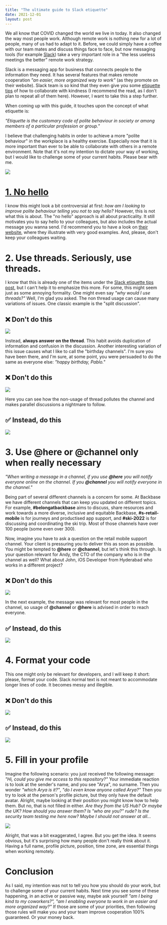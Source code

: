 ```yaml
---
title: "The ultimate guide to Slack etiquette"
date: 2021-12-01
layout: post
---
```


We all know that COVID changed the world we live in today. It also changed the way most people work. Although remote work is nothing new for a lot of people, many of us had to adapt to it. Before, we could simply have a coffee with our team mates and discuss things face to face, but now messaging tools (for example [Slack](https://youtu.be/qUkYkm9bWak)) take a very important role in a "the less useless meetings the better" remote work strategy.

Slack is a messaging app for business that connects people to the information they need. It has several features that makes remote cooperation *"an easier, more organized way to work"* (as they promote on their website). Slack team is so kind that they even give you some [etiquette tips](https://slack.com/blog/collaboration/etiquette-tips-in-slack) of how to collaborate with kindness (I recommend the read, as I don't plan to repeat all of them here). However, I want to take this a step further.

When coming up with this guide, it touches upon the concept of what etiquette is:

*"Etiquette is the customary code of polite behaviour in society or among members of a particular profession or group."*

I believe that challenging habits in order to achieve a more "polite behaviour" in the workplace is a healthy exercise. Especially now that it is more important than ever to be able to collaborate with others in a remote environment. Note that it's not my intention to dictate your way of working, but I would like to challenge some of your current habits. Please bear with me.

![](/assets/imgs/remote_work_teaser.png)

# [1. No hello](https://nohello.net/)

 I know this might look a bit controversial at first: *how am I looking to improve polite behaviour telling you not to say hello?* However, this is not what this is about. The "no hello" approach is all about practicality. It still motivates you to say hello to your colleagues, but also includes the actual message you wanna send. I'd recommend you to have a look on [their website](https://nohello.net/), where they illustrate with very good examples. And, please, don't keep your colleagues waiting.

# 2. Use threads. Seriously, use threads.

 I know that this is already one of the items under the [Slack etiquette tips post](https://slack.com/blog/collaboration/etiquette-tips-in-slack), but I can't help it to emphasize this more. For some, this might seem just as some annoying formality. One might even say *"why would I use threads?"* Well, I'm glad you asked. The non thread usage can cause many variations of issues. One classic example is the "split discussion".

## **❌ Don't do this**

 ![](/assets/imgs/split-discussion-dont.png)

 Instead, **always answer on the thread**. This habit avoids duplication of information and confusion in the discussion. Another interesting variation of this issue causes what I like to call the "birthday channels". I'm sure you have been there, and I'm sure, at some point, you were persuaded to do the same as everyone else: *"happy birthday, Pablo."*

## **❌ Don't do this**

 ![](/assets/imgs/happy-bday-dont.png)

 Here you can see how the non-usage of thread pollutes the channel and makes parallel discussions a nightmare to follow.

## **✅ Instead, do this**

 ![](/assets/imgs/happy-bday-do.png)

# 3. Use **@here** or **@channel** only when really necessary

*"When writing a message in a channel, if you use **@here** you will notify everyone online on the channel. If you **@channel** you will notify everyone in the channel."*

Being part of several different channels is a concern for some. At Backbase we have different channels that can keep you updated on different topics. For example, **#belongatbackbase** aims to discuss, share resources and work towards a more diverse, inclusive and equitable Backbase, **#s-retail-mobile** is for journeys and productised app support, and **#ski-2022** is for discussing and coordinating the ski trip. Most of those channels have over 100 people (some even over 300). 

Now, imagine you have to ask a question on the retail mobile support channel. Your client is pressuring you to deliver this as soon as possible. You might be tempted to **@here** or **@channel**, but let's think this through. Is your question relevant for Andy, the CTO of the company who is in the channel as well? What about John, iOS Developer from Hyderabad who works in a different project?

## **❌ Don't do this**

 ![](/assets/imgs/here-dont.png)

 In the next example, the message was relevant for most people in the channel, so usage of **@channel** or **@here** is advised in order to reach everyone.

## **✅ Instead, do this**

 ![](/assets/imgs/here-do.png)

# 4. Format your code

This one might only be relevant for developers, and I will keep it short: please, format your code. Slack normal text is not meant to accommodate longer lines of code. It becomes messy and illegible.

## **❌ Don't do this**

 ![](/assets/imgs/format-dont.png)

## **✅ Instead, do this**

 ![](/assets/imgs/format-do.png)

# 5. Fill in your profile

Imagine the following scenario: you just received the following message: *"Hi, could you give me access to this repository?"* Your immediate reaction is to look at the sender's name, and you see "Arya", no surname. Then you wonder *"which Arya is it?"*, *"do I even know anyone called Arya?"* Then you try to look at the person's profile picture, but they only have the default avatar. Alright, maybe looking at their position you might know how to help them. But no, that is not filled in either. *Are they from the US Hub? Or maybe the UK? How should you answer them? Is "who are you?" rude? Is the security team testing me here now? Maybe I should not answer at all…*

![](/assets/imgs/a-girl-has-no-name.jpeg)

Alright, that was a bit exaggerated, I agree. But you get the idea. It seems obvious, but it's surprising how many people don't really think about it. Having a full name, profile picture, position, time zone, are essential things when working remotely.

# Conclusion

As I said, my intention was not to tell you how you should do your work, but to challenge some of your current habits. Next time you see some of these happening, in an active or passive way, maybe ask yourself *"am I being kind to my coworkers?", "am I enabling everyone to work in an easier and more organized way?"* If those are some of your priorities, then following those rules will make you and your team improve cooperation 100% guaranteed. Or your money back.